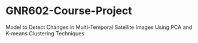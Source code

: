 # GNR602-Course-Project
Model to Detect Changes in Multi-Temporal Satellite Images Using PCA and K-means Clustering Techniques
